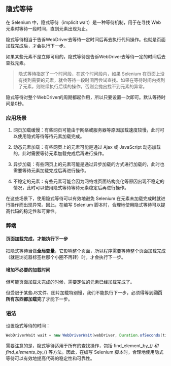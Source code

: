 ## 隐式等待

在 Selenium 中，隐式等待（implicit wait）是一种等待机制，用于在寻找 Web 元素时等待一段时间，直到元素出现为止。

隐式等待相当于告诉WebDriver去等待一定时间后再去执行代码操作。也就是页面加载完成后，才会执行下一步。

如果某些元素不是立即可用的，隐式等待是告诉WebDriver去等待一定的时间后去查找元素。

>隐式等待指定了一个时间段，在这个时间段内，如果 Selenium 在页面上没有找到需要的元素，就会等待一段时间再尝试查找。如果在等待时间内找到了元素，则继续执行后续的操作，否则会抛出找不到元素的异常。

隐式等待对整个WebDriver的周期都起作用，所以只要设置一次即可。默认等待时间是0秒。

### 应用场景

1. 网页加载缓慢：有些网页可能由于网络或服务器等原因加载速度较慢，此时可以使用隐式等待等待元素加载完成。

1. 动态元素加载：有些网页上的元素可能是通过 Ajax 或 JavaScript 动态加载的，此时需要等待元素加载完成后再进行操作。

1. 异步加载：有些网页上的元素可能是通过异步加载的方式进行加载的，此时也需要等待元素加载完成后再进行操作。

1. 不稳定的元素：有些元素可能会因为网络或页面结构变化等原因出现不稳定的情况，此时可以使用隐式等待等待元素稳定后再进行操作。

在这些场景下，使用隐式等待可以有效地避免 Selenium 在元素未加载完成时就进行操作而出现异常。因此，在编写 Selenium 脚本时，合理地使用隐式等待可以提高代码的稳定性和可靠性。


### 弊端

#### 页面加载完成，才能执行下一步

把隐式等待当做**全局变量**，它影响整个页面，所以程序需要等待整个页面加载完成（就是浏览器标签栏那个小圈不再转）时，才会执行下一步。

#### 增加不必要的加载时间

但可能页面加载未完成的时候，需要定位的元素已经加载完成了。

但受限于某些JS文件、图片加载特别慢，我们不能执行下一步，必须得等到**网页所有东西都加载完**了才能下一步。

 
### 语法

设置隐式等待的时间：

```java
WebDriverWait wait = new WebDriverWait(webDriver, Duration.ofSeconds(timeout), Duration.ofSeconds(sleep));
``` 


需要注意的是，隐式等待适用于所有的查找操作，包括 find_element_by_*() 和 find_elements_by_*() 等方法。因此，在编写 Selenium 脚本时，合理地使用隐式等待可以有效地提高代码的稳定性和可靠性。